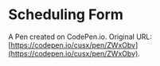 # Scheduling Form

A Pen created on CodePen.io. Original URL: [https://codepen.io/cusx/pen/ZWxObv](https://codepen.io/cusx/pen/ZWxObv).

